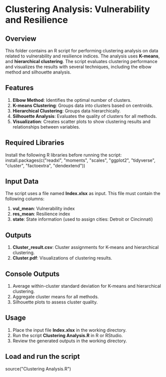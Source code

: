 # **Clustering Analysis: Vulnerability and Resilience**


## **Overview**
This folder contains an R script for performing clustering analysis on data related to vulnerability and resilience indices. The analysis uses **K-means**, and **hierarchical clustering**. The script evaluates clustering performance and visualizes the results with several techniques, including the elbow method and silhouette analysis.

## **Features**
1. **Elbow Method**: Identifies the optimal number of clusters.
2. **K-means Clustering**: Groups data into clusters based on centroids.
3. **Hierarchical Clustering**: Groups data hierarchically.
4. **Silhouette Analysis**: Evaluates the quality of clusters for all methods.
5. **Visualization**: Creates scatter plots to show clustering results and relationships between variables.

## **Required Libraries**
Install the following R libraries before running the script:
install.packages(c("readxl", "moments", "scales", "ggplot2", "tidyverse", 
                   "cluster", "factoextra", "dendextend"))

## **Input Data**
The script uses a file named **Index.xlsx** as input. This file must contain the following columns:
1. **vul_mean**: Vulnerability index
2. **res_mean**: Resilience index
3. **state**: State information (used to assign cities: Detroit or Cincinnati)

## **Outputs**
1. **Cluster_result.csv**: Cluster assignments for K-means and hierarchical clustering.
2. **Cluster.pdf**: Visualizations of clustering results.

## **Console Outputs**
1. Average within-cluster standard deviation for K-means and hierarchical clustering.
2. Aggregate cluster means for all methods.
3. Silhouette plots to assess cluster quality.

## **Usage**
1. Place the input file **Index.xlsx** in the working directory.
2. Run the script **Clustering Analysis.R** in R or RStudio.
3. Review the generated outputs in the working directory.

## **Load and run the script**
source("Clustering Analysis.R")


